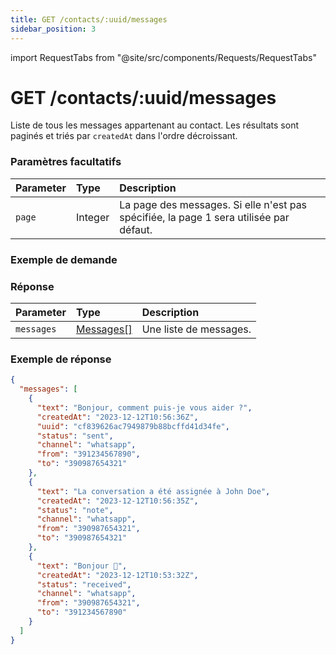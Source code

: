 ```yaml
---
title: GET /contacts/:uuid/messages
sidebar_position: 3
---
```


import RequestTabs from "@site/src/components/Requests/RequestTabs"

# GET /contacts/:uuid/messages

Liste de tous les messages appartenant au contact. Les résultats sont paginés et triés par `createdAt` dans l'ordre décroissant.

### Paramètres facultatifs

| Parameter | Type    | Description                                                                            |
| :-------- | :------ | :------------------------------------------------------------------------------------- |
| `page`    | Integer | La page des messages. Si elle n'est pas spécifiée, la page 1 sera utilisée par défaut. |

### Exemple de demande

<RequestTabs endpoint='contacts_api' request="get_contact_messages"/>

### Réponse

| Parameter  | Type                                              | Description            |
| :--------- | :------------------------------------------------ | :--------------------- |
| `messages` | [Messages[]](/api/reference/object_types/message) | Une liste de messages. |

### Exemple de réponse

```json title=response.json
{
  "messages": [
    {
      "text": "Bonjour, comment puis-je vous aider ?",
      "createdAt": "2023-12-12T10:56:36Z",
      "uuid": "cf839626ac7949879b88bcffd41d34fe",
      "status": "sent",
      "channel": "whatsapp",
      "from": "391234567890",
      "to": "390987654321"
    },
    {
      "text": "La conversation a été assignée à John Doe",
      "createdAt": "2023-12-12T10:56:35Z",
      "status": "note",
      "channel": "whatsapp",
      "from": "390987654321",
      "to": "390987654321"
    },
    {
      "text": "Bonjour 👋",
      "createdAt": "2023-12-12T10:53:32Z",
      "status": "received",
      "channel": "whatsapp",
      "from": "390987654321",
      "to": "391234567890"
    }
  ]
}
```
